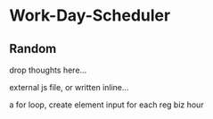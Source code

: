 # Work-Day-Scheduler

## Random
drop thoughts here...

external js file, or written inline...

a for loop, create element input for each reg biz hour